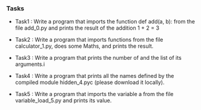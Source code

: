 ### Tasks

- Task1 : Write a program that imports the function def add(a, b): from the file add_0.py and prints the result of the addition 1 + 2 = 3

- Task2 : Write a program that imports functions from the file calculator_1.py, does some Maths, and prints the result.

- Task3 : Write a program that prints the number of and the list of its arguments.i

- Task4 : Write a program that prints all the names defined by the compiled module hidden_4.pyc (please download it locally).

- Task5 : Write a program that imports the variable a from the file variable_load_5.py and prints its value.
